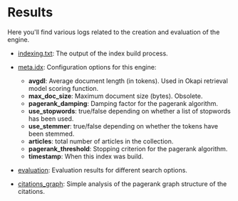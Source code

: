 # Results

Here you'll find various logs related to the creation and evaluation of the engine.

* [indexing.txt](indexing.txt): The output of the index build process.
* [meta.idx](meta.idx): Configuration options for this engine:

  * **avgdl**: Average document length (in tokens). Used in Okapi retrieval model scoring function.
  * **max_doc_size**: Maximum document size (bytes). Obsolete.
  * **pagerank_damping**: Damping factor for the pagerank algorithm.
  * **use_stopwords**: true/false depending on whether a list of stopwords has been used.
  * **use_stemmer**: true/false depending on whether the tokens have been stemmed.
  * **articles**: total number of articles in the collection.
  * **pagerank_threshold**: Stopping criterion for the pagerank algorithm.
  * **timestamp**: When this index was build.
* [evaluation](evaluation/): Evaluation results for different search options.
* [citations_graph](citations_graph/): Simple analysis of the pagerank graph structure of the citations.
